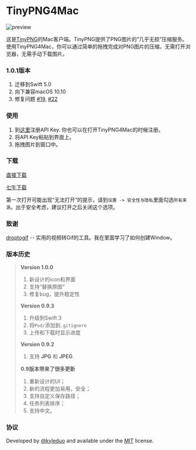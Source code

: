 # TinyPNG4Mac
![preview](./preview/preview.png)

这是[TinyPNG](https://tinypng.com)的Mac客户端。TinyPNG提供了PNG图片的“几乎无损”压缩服务。使用TinyPNG4Mac，你可以通过简单的拖拽完成对PNG图片的压缩，无需打开浏览器，无需手动下载图片。

### 1.0.1版本

1. 迁移到Swift 5.0
2. 向下兼容macOS 10.10
3. 修复问题  [#19](https://github.com/kyleduo/TinyPNG4Mac/issues/19), [#22](https://github.com/kyleduo/TinyPNG4Mac/issues/22)



### 使用

1. 到[这里](https://tinypng.com/developers)注册API Key. 你也可以在打开TinyPNG4Mac的时候注册。
2. 将API Key粘贴到界面上。
3. 拖拽图片到窗口中。


### 下载

[直接下载](https://github.com/kyleduo/TinyPNG4Mac/releases) 

[七牛下载](https://static.kyleduo.com/project/release/tinypng4mac/tinypng4mac_1_0_1.app.zip)

第一次打开可能出现“无法打开”的提示，请到`设置 -> 安全性与隐私`里面勾选`所有来源`。出于安全考虑，建议打开之后关闭这个选项。

### 致谢

[droptogif](https://github.com/mortenjust/droptogif) -- 实用的视频转Gif的工具。我在里面学习了如何创建Window。

### 版本历史

> **Version 1.0.0**
>
> 1. 新设计的icon和界面
> 2. 支持“替换原图”
> 3. 修复bug，提升稳定性
>
> **Version 0.9.3**
>
> 1. 升级到Swift 3
> 2. 将`Pod/`添加到`.gitignore`
> 3. 上传和下载时显示进度
>
> **Version 0.9.2**
>
> 1. 支持 **JPG** 和 **JPEG**.
>
> **0.9版本带来了很多更新**
>
> 1. 重新设计的UI；
> 2. 新的流程更加易用，安全；
> 3. 支持自定义保存路径；
> 4. 任务列表排序；
> 5. 支持中文。

### 协议

Developed by [@kyleduo](https://github.com/kyleduo) and available under the [MIT](http://opensource.org/licenses/MIT) license.
